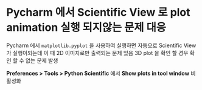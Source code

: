 # Pycharm 에서 Scientific View 로 plot animation 실행 되지않는 문제 대응

Pycharm 에서 `matplotlib.pyplot` 을 사용하여 실행하면 자동으로  Scientific View 가 실행이되는데 이 때 2D 이미지로만 출력되는 문제 있음
3D plot 을 확인 할 경우 확인 할 수 없는 문제 발생


**Preferences > Tools > Python Scientific** 에서 **Show plots in tool window** 비활성화 